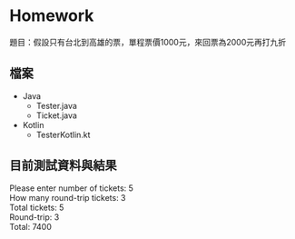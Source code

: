 # Homework

題目：假設只有台北到高雄的票，單程票價1000元，來回票為2000元再打九折

## 檔案
- Java
  - Tester.java
  - Ticket.java
- Kotlin
  - TesterKotlin.kt

## 目前測試資料與結果

Please enter number of tickets: 5  
How many round-trip tickets: 3  
Total tickets: 5  
Round-trip: 3  
Total: 7400  

